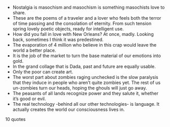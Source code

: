  - Nostalgia is masochism and masochism is something masochists love to share.
 - These are the poems of a traveler and a lover who feels both the terror of time passing and the consolation of eternity. From such tension spring lovely poetic objects, ready for intelligent use.
 - How did you fall in love with New Orleans? At once, madly. Looking back, sometimes I think it was predestined.
 - The evaporation of 4 million who believe in this crap would leave the world a better place.
 - It is the job of the market to turn the base material of our emotions into gold.
 - In the grand collage that is Dada, past and future are equally usable.
 - Only the poor can create art.
 - The worst part about zombies raging unchecked is the slow paralysis that they induce in people who aren’t quite zombies yet. The rest of us un-zombies turn our heads, hoping the ghouls will just go away.
 - The peasants of all lands recognize power and they salute it, whether it’s good or evil.
 - The real technology -behind all our other technologies- is language. It actually creates the world our consciousness lives in.

10 quotes